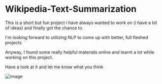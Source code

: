 # Wikipedia-Text-Summarization

This is a short but fun project i have always wanted to work on (i have a lot of ideas) and finally got the chance to.

I'm looking forward to utilizing NLP to come up with better, full fleshed projects

Anyway, I found some really helpful materials online and learnt a lot while working on this project.

Have a look at it and let me know what you think




![image](https://user-images.githubusercontent.com/36512525/229267347-2ca3e610-392f-4978-b352-c3cd6e5b302f.png)
